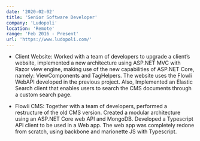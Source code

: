 ```yaml
---
date: '2020-02-02'
title: 'Senior Software Developer'
company: 'Ludopoli'
location: 'Remote'
range: 'Feb 2016 - Present'
url: 'https://www.ludopoli.com/'
---
```


- Client Website: Worked with a team of developers to upgrade a client’s website, implemented a new architecture using ASP.NET MVC with Razor view engine, making use of the new capabilities of ASP.NET Core, namely: ViewComponents and TagHelpers. The website uses the Flowli WebAPI developed in the previous project. Also, Implemented an Elastic Search client that enables users to search the CMS documents through a custom search page.

- Flowli CMS: Together with a team of developers, performed a restructure of the old CMS version. Created a modular architecture using an ASP.NET Core web API and MongoDB. Developed a Typescript API client to be used in a Web app.
  The web app was completely redone from scratch, using backbone and marionette JS with Typescript.
